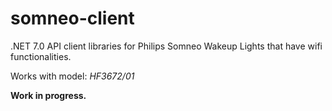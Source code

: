 # somneo-client

.NET 7.0 API client libraries for Philips Somneo Wakeup Lights that have wifi functionalities.

Works with model: _HF3672/01_

**Work in progress.**